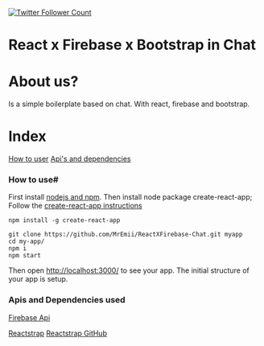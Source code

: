 [![Twitter Follower Count](https://img.shields.io/twitter/follow/HyperiumClient.svg?label=Follow&style=social)](https://twitter.com/MrEmiii)

# React x Firebase x Bootstrap in Chat

# About us?
Is a simple boilerplate based on chat. With react, firebase and bootstrap. 

# Index
[How to user](#how-to-use)
[Api's and dependencies](#Apis-and-Dependencies-used)

### How to use#
First install [nodejs and npm](https://nodejs.org/en/download/).
Then install node package create-react-app; Follow the [create-react-app instructions](https://github.com/facebook/create-react-app/blob/master/packages/react-scripts/template/README.md) 

```
npm install -g create-react-app

git clone https://github.com/MrEmii/ReactXFirebase-Chat.git myapp
cd my-app/
npm i
npm start
``` 

Then open [http://localhost:3000/](http://localhost:3000/) to see your app. The initial structure of your app is setup.

### Apis and Dependencies used

[Firebase Api](https://www.npmjs.com/package/firebase)

[Reactstrap](https://reactstrap.github.io/)
[Reactstrap GitHub](https://github.com/reactstrap/reactstrap)


